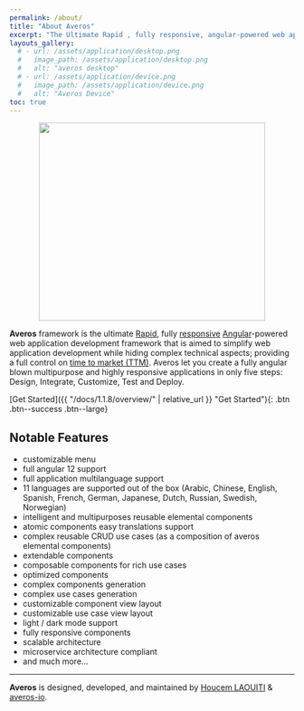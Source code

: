 ```yaml
---
permalink: /about/
title: "About Averos"
excerpt: "The Ultimate Rapid , fully responsive, angular-powered web application development framework"
layouts_gallery:
  # - url: /assets/application/desktop.png
  #   image_path: /assets/application/desktop.png
  #   alt: "averos desktop"
  # - url: /assets/application/device.png
  #   image_path: /assets/application/device.png
  #   alt: "Averos Device"
toc: true
---
```


<p align="center">
  <img width="400" height="350" src="https://www.wiforge.com/images/averos.svg">
</p>


**Averos** framework is the ultimate [Rapid](https://en.wikipedia.org/wiki/Rapid_application_development), fully [responsive](https://en.wikipedia.org/wiki/Responsive_web_design) [Angular](https://angular.io/)-powered web application development framework that is aimed to simplify web application development while hiding complex technical aspects; providing a full control on [time to market (TTM)](https://en.wikipedia.org/wiki/Time_to_market). 
Averos let you create a fully angular blown multipurpose and highly responsive applications in only five steps: Design, Integrate, Customize, Test and Deploy.

<!-- {% include gallery id="layouts_gallery" caption="Examples of averos applications." %} -->


  [Get Started]({{ "/docs/1.1.8/overview/" | relative_url }} "Get Started"){: .btn .btn--success .btn--large}


## Notable Features

- customizable menu
- full angular 12 support
- full application multilanguage support
- 11 languages are supported out of the box (Arabic, Chinese, English, Spanish, French, German, Japanese, Dutch, Russian, Swedish, Norwegian) 
- intelligent and multipurposes reusable elemental components
- atomic components easy translations support
- complex reusable CRUD use cases (as a composition of averos elemental components) 
- extendable components
- composable components for rich use cases
- optimized components
- complex components generation
- complex use cases generation
- customizable component view layout
- customizable use case view layout
- light / dark mode support
- fully responsive components
- scalable architecture
- microservice architecture compliant
- and much more...

---

**Averos**  is designed, developed, and maintained by [Houcem LAOUITI]("https://github.com/houcemlaw" "Houcem Laouiti") & [averos-io]("https://github.com/averos-io" "averos-io").
